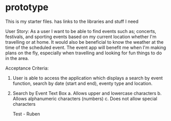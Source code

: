 # prototype
This is my starter files.  has links to the libraries and stuff I need


User Story:
As a user I want to be able to find events such as; concerts, festivals, and sporting events based on my current location whether I'm travelling or at home. It would also be beneficial to know the weather at the time of the scheduled event.
The event app will benefit me when I'm making plans on the fly, especially when travelling and looking for fun things to do in the area.

Acceptance Criteria:
1. User is able to access the application which displays a search by event function, search by date (start and end), eventy type and location.
2. Search by Event Text Box
    a. Allows upper and lowercase characters
    b. Allows alphanumeric characters (numbers)
    c. Does not allow special characters

    Test - Ruben